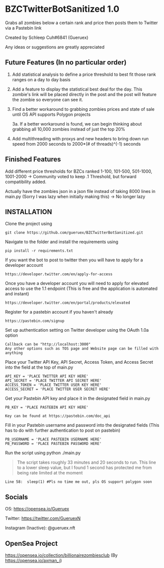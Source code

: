 # BZCTwitterBotSanitized 1.0
Grabs all zombies below a certain rank and price then posts them to Twitter via a Pastebin link

Created by Schleep Cuh#6841 (Gueruex)

Any ideas or suggestions are greatly appreciated

Future Features (In no particular order)
----------------------------------------------------------
1. Add statistical analysis to define a price threshold to best fit those rank ranges on a day to day basis
2. Add a feature to display the statistical best deal for the day. This zombie's link will be placed directly in the post and the post will feature the zombie so everyone can see it.
3. Find a better workaround to grabbing zombies prices and state of sale until OS API supports Polygon projects

      3a. If a better workaround is found, we can begin thinking about grabbing all 10,000 zombies instead of just the top 20%
4. Add multithreading with proxys and new headers to bring down run speed from 2000 seconds to 2000*(# of threads)^(-1) seconds
      
Finished Features      
----------------------------------------------------------
Add different price thresholds for BZCs ranked 1-100, 101-500, 501-1000, 1001-2000 -> Community voted to keep .1 Threshold, but forward compatibility added.

Actually have the zombies json in a json file instead of taking 8000 lines in main.py (Sorry I was lazy when initially making this) -> No longer lazy

INSTALLATION
----------------------------------------------------------
Clone the project using
~~~
git clone https://github.com/gueruex/BZCTwitterBotSanitized.git
~~~
Navigate to the folder and install the requirements using
~~~
pip install -r requirements.txt
~~~
If you want the bot to post to twitter then you will have to apply for a developer account
~~~
https://developer.twitter.com/en/apply-for-access
~~~
Once you have a developer account you will need to apply for elevated access to use the 1.1 endpoint (This is free and the application is automated and instant)
~~~
https://developer.twitter.com/en/portal/products/elevated
~~~
Register for a pastebin account if you haven't already
~~~
https://pastebin.com/signup
~~~
Set up authentication setting on Twitter developer using the OAuth 1.0a option
~~~
Callback can be "http://localhost:3000"
Any other options such as TOS page and Website page can be filled with anything
~~~
Place your Twitter API Key, API Secret, Access Token, and Access Secret into the field at the top of main.py
~~~
API_KEY = 'PLACE TWITTER API KEY HERE'
API_SECRET = 'PLACE TWITTER API SECRET HERE'
ACCESS_TOKEN = 'PLACE TWITTER USER KEY HERE'
ACCESS_SECRET = 'PLACE TWITTER USER SECRET HERE'
~~~
Get your Pastebin API key and place it in the designated field in main.py
~~~
PB_KEY = 'PLACE PASTEBIN API KEY HERE'

Key can be found at https://pastebin.com/doc_api
~~~
Fill in your Pastebin username and password into the designated fields (This has to do with further authentication to post on pastebin)
~~~
PB_USERNAME = 'PLACE PASTEBIN USERNAME HERE'
PB_PASSWORD = 'PLACE PASTEBIN PASSWORD HERE'
~~~
Run the script using python ./main.py

>The script takes roughly 33 minutes and 20 seconds to run. This line to a lower sleep value, but I found 1 second has protected me from being rate limited at the moment
~~~
Line 58:  sleep(1) #Pls no time me out, pls OS support polygon soon
~~~


Socials
----------------------------------------------------------
OS: https://opensea.io/Gueruex

Twitter: https://twitter.com/GueruexN

Instagram (Inactive): @gueruex.nft

OpenSea Project
----------------------------------------------------------

https://opensea.io/collection/billionairezombiesclub (By https://opensea.io/axman_j)

